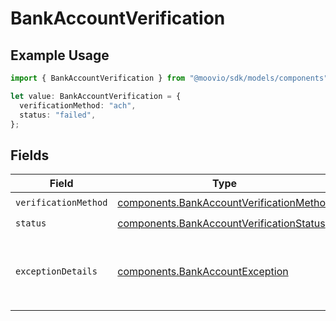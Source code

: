 # BankAccountVerification

## Example Usage

```typescript
import { BankAccountVerification } from "@moovio/sdk/models/components";

let value: BankAccountVerification = {
  verificationMethod: "ach",
  status: "failed",
};
```

## Fields

| Field                                                                                                | Type                                                                                                 | Required                                                                                             | Description                                                                                          |
| ---------------------------------------------------------------------------------------------------- | ---------------------------------------------------------------------------------------------------- | ---------------------------------------------------------------------------------------------------- | ---------------------------------------------------------------------------------------------------- |
| `verificationMethod`                                                                                 | [components.BankAccountVerificationMethod](../../models/components/bankaccountverificationmethod.md) | :heavy_check_mark:                                                                                   | N/A                                                                                                  |
| `status`                                                                                             | [components.BankAccountVerificationStatus](../../models/components/bankaccountverificationstatus.md) | :heavy_check_mark:                                                                                   | N/A                                                                                                  |
| `exceptionDetails`                                                                                   | [components.BankAccountException](../../models/components/bankaccountexception.md)                   | :heavy_minus_sign:                                                                                   | Reason for, and details related to, an `errored` or `verificationFailed` bank account status.        |